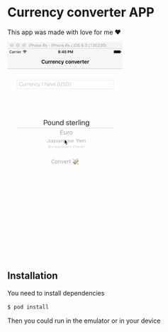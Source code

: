 # Currency converter APP

This app was made with love for me :heart:

![alt tag](https://raw.githubusercontent.com/lugearma/CurrencyConverter/master/Documentation/giphy.gif)


## Installation

You need to install dependencies

```bash
$ pod install
```

Then you could run in the emulator or in your device